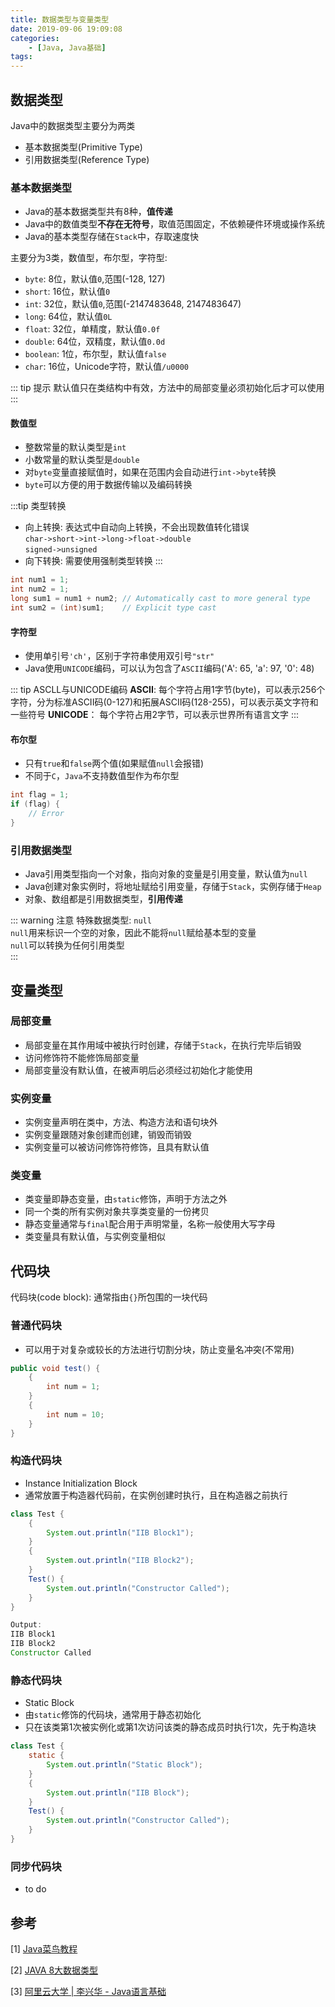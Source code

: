 ```yaml
---
title: 数据类型与变量类型
date: 2019-09-06 19:09:08
categories: 
    - [Java, Java基础]
tags:
---
```

## 数据类型

Java中的数据类型主要分为两类
- 基本数据类型(Primitive Type)
- 引用数据类型(Reference Type)

### 基本数据类型
- Java的基本数据类型共有8种，__值传递__
- Java中的数值类型**不存在无符号**，取值范围固定，不依赖硬件环境或操作系统
- Java的基本类型存储在`Stack`中，存取速度快

主要分为3类，数值型，布尔型，字符型:
- `byte`: 8位，默认值`0`,范围(-128, 127)
- `short`: 16位，默认值`0`
- `int`: 32位，默认值`0`,范围(-2147483648, 2147483647)
- `long`: 64位，默认值`0L`
- `float`: 32位，单精度，默认值`0.0f`
- `double`: 64位，双精度，默认值`0.0d`
- `boolean`: 1位，布尔型，默认值`false`
- `char`: 16位，Unicode字符，默认值`/u0000`

::: tip 提示
默认值只在类结构中有效，方法中的局部变量必须初始化后才可以使用
:::

#### 数值型
- 整数常量的默认类型是`int`
- 小数常量的默认类型是`double`
- 对`byte`变量直接赋值时，如果在范围内会自动进行`int->byte`转换
- `byte`可以方便的用于数据传输以及编码转换

:::tip 类型转换
- 向上转换: 表达式中自动向上转换，不会出现数值转化错误  
  `char->short->int->long->float->double`  
  `signed->unsigned`  
- 向下转换: 需要使用强制类型转换
:::
```java
int num1 = 1;
int num2 = 1;
long sum1 = num1 + num2; // Automatically cast to more general type
int sum2 = (int)sum1;    // Explicit type cast
```

#### 字符型
- 使用单引号`'ch'`，区别于字符串使用双引号`"str"`
- Java使用`UNICODE`编码，可以认为包含了`ASCII`编码('A': 65, 'a': 97, '0': 48)

::: tip ASCLL与UNICODE编码
__ASCII__: 每个字符占用1字节(byte)，可以表示256个字符，分为标准ASCII码(0-127)和拓展ASCII码(128-255)，可以表示英文字符和一些符号
__UNICODE__： 每个字符占用2字节，可以表示世界所有语言文字
:::

#### 布尔型
- 只有`true`和`false`两个值(如果赋值`null`会报错)
- 不同于`C`，`Java`不支持数值型作为布尔型
```java
int flag = 1;
if (flag) {
    // Error
}
```

### 引用数据类型
- Java引用类型指向一个对象，指向对象的变量是引用变量，默认值为`null`
- Java创建对象实例时，将地址赋给引用变量，存储于`Stack`，实例存储于`Heap`
- 对象、数组都是引用数据类型，__引用传递__

::: warning 注意
特殊数据类型: `null`  
`null`用来标识一个空的对象，因此不能将`null`赋给基本型的变量  
`null`可以转换为任何引用类型  
:::

## 变量类型
### 局部变量
- 局部变量在其作用域中被执行时创建，存储于`Stack`，在执行完毕后销毁
- 访问修饰符不能修饰局部变量
- 局部变量没有默认值，在被声明后必须经过初始化才能使用

### 实例变量
- 实例变量声明在类中，方法、构造方法和语句块外
- 实例变量跟随对象创建而创建，销毁而销毁
- 实例变量可以被访问修饰符修饰，且具有默认值

### 类变量
- 类变量即静态变量，由`static`修饰，声明于方法之外
- 同一个类的所有实例对象共享类变量的一份拷贝
- 静态变量通常与`final`配合用于声明常量，名称一般使用大写字母
- 类变量具有默认值，与实例变量相似

## 代码块
代码块(code block): 通常指由`{}`所包围的一块代码

### 普通代码块
- 可以用于对复杂或较长的方法进行切割分块，防止变量名冲突(不常用)
```java
public void test() {
    {
        int num = 1;
    }
    {
        int num = 10;
    }
}
```

### 构造代码块
- Instance Initialization Block
- 通常放置于构造器代码前，在实例创建时执行，且在构造器之前执行
```java
class Test {
    {
        System.out.println("IIB Block1");
    }
    {
        System.out.println("IIB Block2");
    }
    Test() {
        System.out.println("Constructor Called");
    }
}

Output:
IIB Block1
IIB Block2
Constructor Called
```

### 静态代码块
- Static Block
- 由`static`修饰的代码块，通常用于静态初始化
- 只在该类第1次被实例化或第1次访问该类的静态成员时执行1次，先于构造块
```java
class Test {
    static {
        System.out.println("Static Block");
    }
    {
        System.out.println("IIB Block");
    }
    Test() {
        System.out.println("Constructor Called");
    }
}
```

### 同步代码块
- to do

## 参考
[1] [Java菜鸟教程](https://www.runoob.com/java/java-basic-datatypes.html)

[2] [JAVA 8大数据类型](https://blog.csdn.net/qq_28328381/article/details/81163856)

[3] [阿里云大学 | 李兴华 - Java语言基础](https://edu.aliyun.com/roadmap/java?spm=5176.13345299.1392477.3.63ddf153q7QkVf)